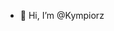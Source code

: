 - 👋 Hi, I’m @Kympiorz


<!---
Kympiorz/Kympiorz is a ✨ special ✨ repository because its `README.md` (this file) appears on your GitHub profile.
You can click the Preview link to take a look at your changes.
--->
